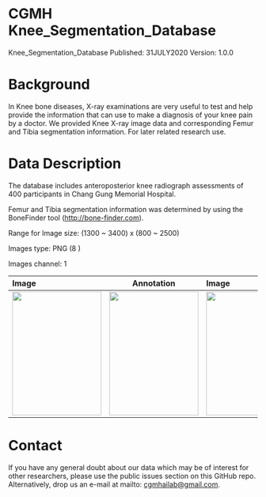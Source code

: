 # CGMH Knee_Segmentation_Database

Knee_Segmentation_Database
Published: 31JULY2020 Version: 1.0.0

# Background
In Knee bone diseases, X-ray examinations are very useful to test and help provide the information that can use to make a diagnosis of your knee pain by a doctor.  We provided Knee X-ray image data and corresponding Femur and Tibia segmentation information. For later related research use. 

# Data Description
The database includes anteroposterior knee radiograph assessments of 400 participants in Chang Gung Memorial Hospital.

Femur and Tibia segmentation information was determined by using the BoneFinder tool (http://bone-finder.com). 

Range for Image size: (1300 ~ 3400) x (800 ~ 2500)

Images type: PNG (8 )

Images channel: 1


|Image|Annotation|Image|Annotation|Image|Annotation|
|:-----|:------:|:-----|:------:|:-----|:------:|
| <img src= https://github.com/yaufan/Knee_Segmentation_Database/blob/master/Data/Image/1013_0.png height="250" width="180" /> |	<img src= https://github.com/yaufan/Knee_Segmentation_Database/blob/master/Data/Label/1013_0.png height="250" width="180" /> | <img src= https://github.com/yaufan/Knee_Segmentation_Database/blob/master/Data/Image/1302_0.png height="250" width="180" /> | <img src= https://github.com/yaufan/Knee_Segmentation_Database/blob/master/Data/Label/1302_0.png height="250" width="180" /> | <img src= https://github.com/yaufan/Knee_Segmentation_Database/blob/master/Data/Image/131_0.png height="250" width="180" /> | <img src= https://github.com/yaufan/Knee_Segmentation_Database/blob/master/Data/Label/131_0.png height="250" width="180" /> |


# Contact
If you have any general doubt about our data which may be of interest for other researchers, please use the public issues section on this GitHub repo. Alternatively, drop us an e-mail at mailto: cgmhailab@gmail.com. 

